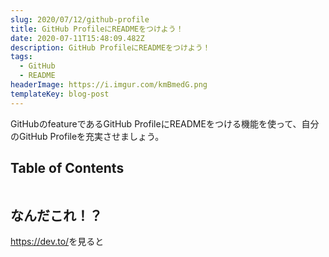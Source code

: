 ```yaml
---
slug: 2020/07/12/github-profile
title: GitHub ProfileにREADMEをつけよう！
date: 2020-07-11T15:48:09.482Z
description: GitHub ProfileにREADMEをつけよう！
tags:
  - GitHub
  - README
headerImage: https://i.imgur.com/kmBmedG.png
templateKey: blog-post
---
```

GitHubのfeatureであるGitHub ProfileにREADMEをつける機能を使って、自分のGitHub Profileを充実させましょう。

## Table of Contents

```toc

```

## なんだこれ！？

<https://dev.to/>を見ると